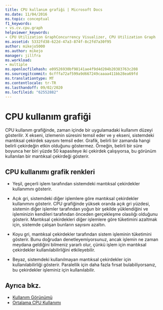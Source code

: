 ```yaml
---
title: CPU kullanım grafiği | Microsoft Docs
ms.date: 11/04/2016
ms.topic: conceptual
f1_keywords:
- vs.cv.cpu.graph
helpviewer_keywords:
- CPU Utilization GraphConcurrency Visualizer, CPU Utilization Graph
ms.assetid: 5332fd38-622d-47a3-874f-8c2fd7a30f95
author: mikejo5000
ms.author: mikejo
manager: jillfra
ms.workload:
- multiple
ms.openlocfilehash: e09526930bf98141ae4f9d4d204b20383763c208
ms.sourcegitcommit: 6cfffa72af599a9d667249caaaa411bb28ea69fd
ms.translationtype: MT
ms.contentlocale: tr-TR
ms.lasthandoff: 09/02/2020
ms.locfileid: "62552882"
---
```

# <a name="cpu-utilization-graph"></a>CPU kullanım grafiği
CPU kullanım grafiğinde, zaman içinde bir uygulamadaki kullanım düzeyi gösterilir. X ekseni, izlemenin süresini temsil eder ve y ekseni, sistemdeki mantıksal çekirdek sayısını temsil eder. Grafik, belirli bir zamanda hangi belirli çekirdeğin etkin olduğunu göstermez. Örneğin, belirli bir süre boyunca her biri yüzde 50 kapasiteye iki çekirdek çalışıyorsa, bu görünüm kullanılan bir mantıksal çekirdeği gösterir.

## <a name="cpu-utilization-graph-colors"></a>CPU kullanımı grafik renkleri

- Yeşil, geçerli işlem tarafından sistemdeki mantıksal çekirdekler kullanımını gösterir.

- Açık gri, sistemdeki diğer işlemlere göre mantıksal çekirdekler kullanımını gösterir. CPU grafiğinde yüksek oranda açık gri yüzdesi, sistemin diğer işlemler tarafından yoğun bir şekilde yüklendiğini ve işleminizin kendileri tarafından önceden gerçekleşme olasılığı olduğunu gösterir. Mantıksal çekirdekleri diğer işlemlere göre tüketimini azaltmak için, sistemde çalışan bunların sayısını azaltın.

- Koyu gri, mantıksal çekirdekler tarafından sistem işleminin tüketimini gösterir. Bunu doğrudan denetleyemiyorsunuz, ancak işlemin ne zaman meydana geldiğini bilmeniz yararlı olur, çünkü işlem için mantıksal çekirdekler kullanılabilirliğini etkileyebilir.

- Beyaz, sistemdeki kullanılmayan mantıksal çekirdekler için kullanılabilirliği gösterir. Paralellik için daha fazla fırsat bulabiliyorsanız, bu çekirdekler işleminiz için kullanılabilir.

## <a name="see-also"></a>Ayrıca bkz.
- [Kullanım Görünümü](../profiling/utilization-view.md)
- [Ortalama CPU Kullanımı](../profiling/average-cpu-utilization.md)